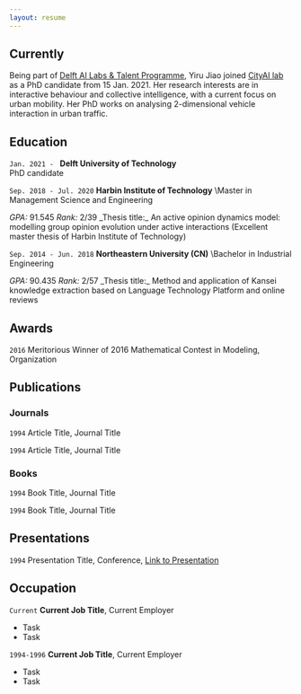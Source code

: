 ```yaml
---
layout: resume
---
```

## Currently

Being part of [Delft AI Labs & Talent Programme](https://www.tudelft.nl/ai/tu-delft-ai-labs), Yiru Jiao joined [CityAI lab](https://www.tudelft.nl/en/ai/cityai-lab) as a PhD candidate from 15 Jan. 2021. Her research interests are in interactive behaviour and collective intelligence, with a current focus on urban mobility. Her PhD works on analysing 2-dimensional vehicle interaction in urban traffic.

## Education

`Jan. 2021 - `
__Delft University of Technology__\
PhD candidate


`Sep. 2018 - Jul. 2020`
__Harbin Institute of Technology__
\Master in Management Science and Engineering

_GPA:_ 91.545 _Rank:_ 2/39
\_Thesis title:_ An active opinion dynamics model: modelling group opinion evolution under active interactions (Excellent master thesis of Harbin Institute of Technology)

`Sep. 2014 - Jun. 2018`
__Northeastern University (CN)__
\Bachelor in Industrial Engineering

_GPA:_ 90.435 _Rank:_ 2/57 
\_Thesis title:_ Method and application of Kansei knowledge extraction based on Language Technology Platform and online reviews

## Awards

`2016`
Meritorious Winner of 2016 Mathematical Contest in Modeling, Organization 

## Publications

<!-- A list is also available [online](https://scholar.google.co.uk/citations?user=LTOTl0YAAAAJ) -->

### Journals

`1994`
Article Title, Journal Title

`1994`
Article Title, Journal Title

### Books

`1994`
Book Title, Journal Title

`1994`
Book Title, Journal Title


## Presentations

`1994`
Presentation Title, Conference, <a href="https://MyWebsite.tld/presentation1">Link to Presentation</a>


## Occupation

`Current`
__Current Job Title__, Current Employer 

- Task
- Task

`1994-1996`
__Current Job Title__, Current Employer 

- Task
- Task



<!-- ### Footer

Last updated: May 2013 -->


